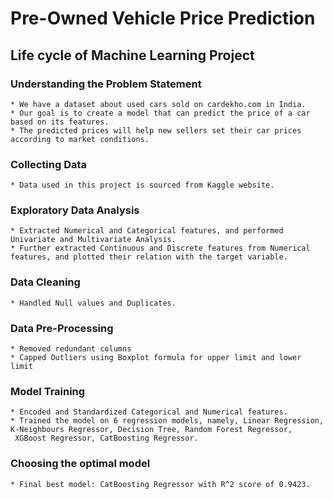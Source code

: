# Pre-Owned Vehicle Price Prediction

## Life cycle of Machine Learning Project

### Understanding the Problem Statement
    * We have a dataset about used cars sold on cardekho.com in India.
    * Our goal is to create a model that can predict the price of a car based on its features.
    * The predicted prices will help new sellers set their car prices according to market conditions.
    
### Collecting Data
    * Data used in this project is sourced from Kaggle website.

### Exploratory Data Analysis
    * Extracted Numerical and Categorical features, and performed Univariate and Multivariate Analysis.
    * Further extracted Continuous and Discrete features from Numerical features, and plotted their relation with the target variable.

### Data Cleaning
    * Handled Null values and Duplicates.

### Data Pre-Processing
    * Removed redundant columns
    * Capped Outliers using Boxplot formula for upper limit and lower limit

### Model Training
    * Encoded and Standardized Categorical and Numerical features.
    * Trained the model on 6 regression models, namely, Linear Regression, K-Neighbours Regressor, Decision Tree, Random Forest Regressor,
     XGBoost Regressor, CatBoosting Regressor.

### Choosing the optimal model
    * Final best model: CatBoosting Regressor with R^2 score of 0.9423.

